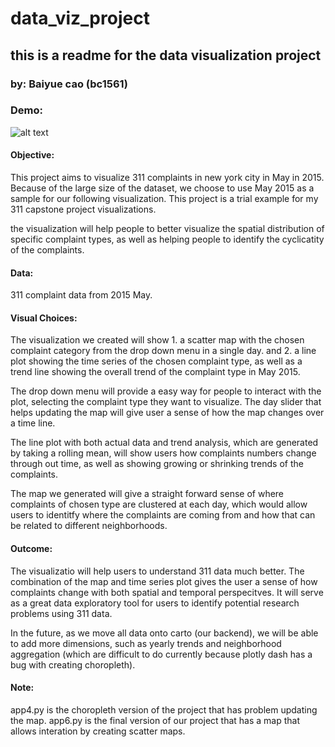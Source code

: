 # data_viz_project

## this is a readme for the data visualization project
### by: Baiyue cao (bc1561)

### Demo:
![alt text]("/images/demo.gif")

#### Objective:
This project aims to visualize 311 complaints in new york city in May in 2015. Because of the large size of the dataset, we choose to use May 2015 as a sample for our following visualization. This project is a trial example for my 311 capstone project visualizations.

the visualization will help people to better visualize the spatial distribution of specific complaint types, as well as helping people to identify the cyclicatity of the complaints.

#### Data:
311 complaint data from 2015 May.

#### Visual Choices:
The visualization we created will show 1. a scatter map with the chosen complaint category from the drop down menu in a single day. and 2. a line plot showing the time series of the chosen complaint type, as well as a trend line showing the overall trend of the complaint type in May 2015.

The drop down menu will provide a easy way for people to interact with the plot, selecting the complaint type they want to visualize. The day slider that helps updating the map will give user a sense of how the map changes over a time line.

The line plot with both actual data and trend analysis, which are generated by taking a rolling mean, will show users how complaints numbers change through out time, as well as showing growing or shrinking trends of the complaints.

The map we generated will give a straight forward sense of where complaints of chosen type are clustered at each day, which would allow users to identitfy where the complaints are coming from and how that can be related to different neighborhoods.

#### Outcome:
The visualizatio will help users to understand 311 data much better. The combination of the map and time series plot gives the user a sense of how complaints change with both spatial and temporal perspecitves. It will serve as a great data exploratory tool for users to identify potential research problems using 311 data.

In the future, as we move all data onto carto (our backend), we will be able to add more dimensions, such as yearly trends and neighborhood aggregation (which are difficult to do currently because plotly dash has a bug with creating choropleth).

#### Note:
app4.py is the choropleth version of the project that has problem updating the map.
app6.py is the final version of our project that has a map that allows interation by creating scatter maps.
